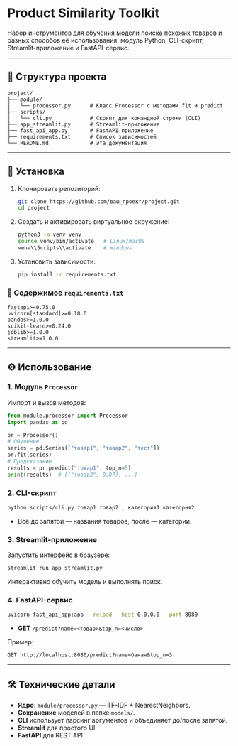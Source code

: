 # Product Similarity Toolkit

Набор инструментов для обучения модели поиска похожих товаров и разных способов её использования: модуль Python, CLI-скрипт, Streamlit-приложение и FastAPI-сервис.

---

## 📁 Структура проекта

```
project/
├── module/
│   └── processor.py      # Класс Processor с методами fit и predict
├── scripts/
│   └── cli.py            # Скрипт для командной строки (CLI)
├── app_streamlit.py      # Streamlit-приложение
├── fast_api_app.py       # FastAPI-приложение
├── requirements.txt      # Список зависимостей
└── README.md             # Эта документация
```

---

## 🚀 Установка

1. Клонировать репозиторий:
   ```bash
   git clone https://github.com/ваш_проект/project.git
   cd project
   ```
2. Создать и активировать виртуальное окружение:
   ```bash
   python3 -m venv venv
   source venv/bin/activate   # Linux/macOS
   venv\\Scripts\\activate    # Windows
   ```
3. Установить зависимости:
   ```bash
   pip install -r requirements.txt
   ```

### 📄 Содержимое `requirements.txt`
```text
fastapi>=0.75.0
uvicorn[standard]>=0.18.0
pandas>=1.0.0
scikit-learn>=0.24.0
joblib>=1.0.0
streamlit>=1.0.0
```

---

## ⚙️ Использование

### 1. Модуль `Processor`

Импорт и вызов методов:

```python
from module.processor import Processor
import pandas as pd

pr = Processor()
# Обучение
series = pd.Series(["товар1", "товар2", "тест"])
pr.fit(series)
# Предсказание
results = pr.predict("товар1", top_n=5)
print(results)  # [("товар2", 0.87), ...]
```

### 2. CLI-скрипт

```bash
python scripts/cli.py товар1 товар2 , категория1 категория2
```
- Всё до запятой — названия товаров, после — категории.

### 3. Streamlit-приложение

Запустить интерфейс в браузере:
```bash
streamlit run app_streamlit.py
```
Интерактивно обучить модель и выполнять поиск.

### 4. FastAPI-сервис

```bash
uvicorn fast_api_app:app --reload --host 0.0.0.0 --port 8080
```

- **GET** `/predict?name=<товар>&top_n=<число>`

Пример:
```
GET http://localhost:8080/predict?name=банан&top_n=3
```

---

## 🛠️ Технические детали

- **Ядро**: `module/processor.py` — TF-IDF + NearestNeighbors.
- **Сохранение** моделей в папке `models/`.
- **CLI** использует парсинг аргументов и объединяет до/после запятой.
- **Streamlit** для простого UI.
- **FastAPI** для REST API.

